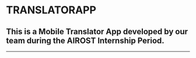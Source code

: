 # TRANSLATORAPP
## This is a Mobile Translator App developed by our team during the AIROST Internship Period.
-------------------------------
